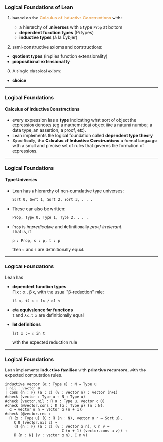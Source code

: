   
### Logical Foundations of Lean

1. based on the 
   <span style="color:#e49436">Calculus of Inductive Constructions</span>
   with:    
   - a hierarchy of **universes** with a type `Prop` at bottom
   - **dependent function types** (Pi types)
   - **inductive types** (à la Dybjer)

2. semi-constructive axioms and constructions:
  - **quotient types** (implies function extensionality)  
  - **propositional extensionality**

3. A single classical axiom:  
  - **choice**

---

### Logical Foundations

#### Calculus of Inductive Constructions

+ every expression has a **type** indicating what sort of object the expression denotes (eg a mathematical object like a natural number, a data type, an
assertion, a proof, etc). 
+ Lean implements the logical foundation called **dependent type theory** 
+ Specifically, the **Calculus of Inductive Constructions** a formal language with a small and precise set of rules that governs the formation of expressions. 


---

### Logical Foundations

#### Type Universes

+ Lean has a hierarchy of non-cumulative type universes:
  ```
  Sort 0, Sort 1, Sort 2, Sort 3, . . .
  ```

+ These can also be written:
  ```coq
  Prop, Type 0, Type 1, Type 2, . . .
  ```

+ `Prop` is *impredicative* and definitionally *proof irrelevant*.   
  That is, if 
  ```coq
  p : Prop, s : p, t : p
  ```
  then `s` and `t` are definitionally equal.

---

### Logical Foundations

Lean has
+ **dependent function types**  
  Π x : α . β x, with the usual "β-reduction" rule:   
  ```
  (λ x, t) s = [s / x] t
  ```

+ **eta equivalence for functions**  
  `t` and `λx.t x` are definitionally equal

+ **let definitions**  
  ```
  let x := s in t
  ```
  with the expected reduction rule

---

### Logical Foundations

Lean implements **inductive families** with **primitive recursors**, with the
expected computation rules.

```coq
inductive vector (α : Type u) : N → Type u
| nil : vector 0
| cons {n : N} (a : α) (v : vector n) : vector (n+1)
#check (vector : Type u → N → Type u)
#check (vector.nil : Π α : Type u, vector α 0)
#check (@vector.cons : Π {α : Type u} {n : N},
  α → vector α n → vector α (n + 1))
#check (@vector.rec :
  Π {α : Type u} {C : Π (n : N), vector α n → Sort u},
    C 0 (vector.nil α) →
    (Π {n : N} (a : α) (v : vector α n), C n v →
                          C (n + 1) (vector.cons a v)) →
    Π {n : N} (v : vector α n), C n v)
```
